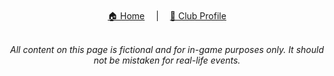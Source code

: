 <div align="center">
  <a href="https://github.com/alfred1137/LOFC-CM-202503/wiki">🏠 Home</a> 　|　 <a href="https://github.com/alfred1137/LOFC-CM-202503/wiki/Club-Profile">📃 Club Profile</a>
</div>

<br>

<div align="center">
  <p><em>All content on this page is fictional and for in-game purposes only. It should not be mistaken for real-life events.</em></p>
</div>
